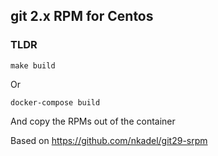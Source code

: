 ## git 2.x RPM for Centos

### TLDR

    make build

Or

    docker-compose build

And copy the RPMs out of the container

Based on https://github.com/nkadel/git29-srpm
